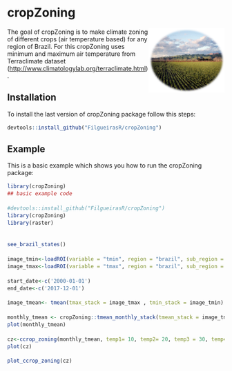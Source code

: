 # cropZoning

<div class="fluid-row" id="header">
    <img src='/www/cropZoning_figure.png' height='150' width='auto' align='right'>


<!-- badges: start -->
<!-- badges: end -->

The goal of cropZoning is to make climate zoning of different crops (air temperature based) for any region of Brazil. For this
cropZoning uses  minimum and maximum air temperature from Terraclimate dataset (http://www.climatologylab.org/terraclimate.html). 


## Installation

To install the last version of cropZoning package follow this steps:

``` r
devtools::install_github("FilgueirasR/cropZoning")

```

## Example

This is a basic example which shows you how to run the cropZoning package:

``` r
library(cropZoning)
## basic example code

#devtools::install_github("FilgueirasR/cropZoning")
library(cropZoning)
library(raster)


see_brazil_states()

image_tmin<-loadROI(variable = "tmin", region = "brazil", sub_region = 19) # sub_region = Rio Grande do Norte
image_tmax<-loadROI(variable = "tmax", region = "brazil", sub_region = 19) # sub_region = Rio Grande do Norte

start_date<-c('2000-01-01')
end_date<-c('2017-12-01')

image_tmean<- tmean(tmax_stack = image_tmax , tmin_stack = image_tmin)

monthly_tmean <- cropZoning::tmean_monthly_stack(tmean_stack = image_tmean, start_date = start_date, end_date = end_date)
plot(monthly_tmean)

cz<-ccrop_zoning(monthly_tmean, temp1= 10, temp2= 20, temp3 = 30, temp4 = 40)
plot(cz)

plot_ccrop_zoning(cz)



```

